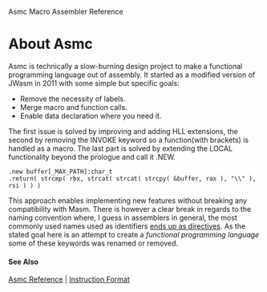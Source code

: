 Asmc Macro Assembler Reference

# About Asmc

Asmc is technically a slow-burning design project to make a functional programming language out of assembly. It started as a modified version of JWasm in 2011 with some simple but specific goals:

- Remove the necessity of labels.
- Merge macro and function calls.
- Enable data declaration where you need it.

The first issue is solved by improving and adding HLL extensions, the second by removing the INVOKE keyword so a function(with brackets) is handled as a macro. The last part is solved by extending the LOCAL functionality beyond the prologue and call it .NEW.
```
.new buffer[_MAX_PATH]:char_t
.return( strcmp( rbx, strcat( strcat( strcpy( &buffer, rax ), "\\" ), rsi ) ) )
```

This approach enables implementing new features without breaking any compatibility with Masm. There is however a clear break in regards to the naming convention where, I guess in assemblers in general, the most commonly used names used as identifiers [ends up as directives](../command/option-zne.md). As the stated goal here is an attempt to create a _functional programming language_ some of these keywords was renamed or removed.

#### See Also

[Asmc Reference](../readme.md) | [Instruction Format](../directive/instruction-format.md)

